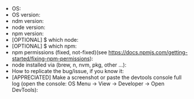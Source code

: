 <!--
Fill the informations below if you are reporting a bug OR malfunction OR strange behaviors OR a problem in general.
Thank you!
-->

* OS: 
* OS version: 
* ndm version: 
* node version:
* npm version:
* [OPTIONAL] $ which node:
* [OPTIONAL] $ which npm:
* npm permissions (fixed, not-fixed)(see https://docs.npmjs.com/getting-started/fixing-npm-permissions):
* node installed via (brew, n, nvm, pkg, other ...):
* How to replicate the bug/issue, if you know it:
* [APPRECIATED] Make a screenshot or paste the devtools console full log (open the console: OS Menu -> View -> Developer -> Open DevTools):
